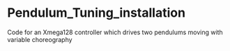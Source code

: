 # Pendulum_Tuning_installation
Code for an Xmega128 controller which drives two pendulums moving with variable choreography 

